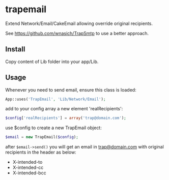 trapemail
=========

Extend Network/Email/CakeEmail allowing override original recipients.

See https://github.com/wnasich/TrapSmtp to use a better approach.

Install
-------

Copy content of Lib folder into your app/Lib.

Usage
-----
Whenever you need to send email, ensure this class is loaded:
```php
App::uses('TrapEmail', 'Lib/Network/Email');
```

add to your config array a new element 'realRecipients': 
```php
$config['realRecipients'] = array('trap@domain.com');
```
use $config to create a new TrapEmail object:
```php
$email = new TrapEmail($config);
```

after ```$email->send()``` you will get an email in trap@domain.com with original recipients in the header as below:
* X-intended-to
* X-intended-cc
* X-intended-bcc
